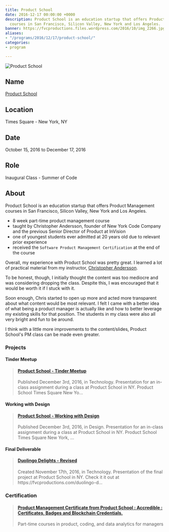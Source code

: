 ```yaml
---
title: Product School
date: 2016-12-17 00:00:00 +0000
description: Product School is an education startup that offers Product Management
  courses in San Francisco, Silicon Valley, New York and Los Angeles.
banner: https://fvcproductions.files.wordpress.com/2016/10/img_2266.jpg
aliases:
- "/programs/2016/12/17/product-school/"
categories:
- program

---
```

![Product School](https://cdn.evbuc.com/eventlogos/110662633/pslogoeventimage.png)

## Name

[Product School](//productschool.com)

## Location

Times Square - New York, NY

## Date

October 15, 2016 to December 17, 2016

## Role

Inaugural Class - Summer of Code

## About

Product School is an education startup that offers Product Management courses in San Francisco, Silicon Valley, New York and Los Angeles.

* 8 week part-time product management course
* taught by Christopher Andersson, founder of New York Code Company and the previous Senior Director of Product at InVision
* one of youngest students ever admitted at 20 years old due to relevant prior experience
* received the `Software Product Management Certification` at the end of the course

Overall, my experience with Product School was pretty great. I learned a lot of practical material from my instructor, [Christopher Andersson](https://linkedin.com/in/christopherandersson).

To be honest, though, I initially thought the content was too mediocre and was considering dropping the class. Despite this, I was encouraged that it would be worth it if I stuck with it.

Soon enough, Chris started to open up more and acted more transparent about what content would be most relevant. I felt I came with a better idea of what being a product manager is actually like and how to better leverage my existing skills for that position. The students in my class were also all very bright and fun to be around.

I think with a little more improvements to the content/slides, Product School's PM class can be made even greater.

### Projects

#### Tinder Meetup

<blockquote class="embedly-card"><h4><a href="https://www.slideshare.net/FVCproductions/product-school-tinder-meetup">Product School - Tinder Meetup</a></h4><p>Published December 3rd, 2016, in Technology. Presentation for an in-class assignment during a class at Product School in NY. Product School Times Square New Yo...</p></blockquote>
<script async src="//cdn.embedly.com/widgets/platform.js" charset="UTF-8"></script>

#### Working with Design

<blockquote class="embedly-card"><h4><a href="https://www.slideshare.net/FVCproductions/product-school-working-with-design">Product School - Working with Design</a></h4><p>Published December 3rd, 2016, in Design. Presentation for an in-class assignment during a class at Product School in NY. Product School Times Square New York, ...</p></blockquote>
<script async src="//cdn.embedly.com/widgets/platform.js" charset="UTF-8"></script>

#### Final Deliverable

<blockquote class="embedly-card"><h4><a href="https://www.slideshare.net/FVCproductions/duolingo-delights-revised">Duolingo Delights - Revised</a></h4><p>Created November 17th, 2016, in Technology. Presentation of the final project at Product School in NY. Check it it out at https://fvcproductions.com/duolingo-d...</p></blockquote>
<script async src="//cdn.embedly.com/widgets/platform.js" charset="UTF-8"></script>

### Certification

<blockquote class="embedly-card"><h4><a href="https://certificate.productschool.com/y9ql6ifd">Product Management Certificate from Product School : Accredible : Certificates, Badges and Blockchain Credentials.</a></h4><p>Part-time courses in product, coding, and data analytics for managers</p></blockquote>
<script async src="//cdn.embedly.com/widgets/platform.js" charset="UTF-8"></script>
